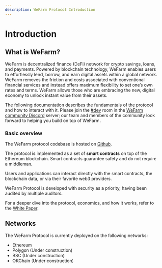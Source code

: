```yaml
---
description: WeFarm Protocol Introduction
---
```


# Introduction

## What is WeFarm?

WeFarm is decentralized finance (DeFi) network for crypto savings, loans, and payments. Powered by blockchain technology, WeFarm enables users to effortlessly lend, borrow, and earn digital assets within a global network. WeFarm removes the friction and costs associated with conventional financial services and instead offers maximum flexibility to set one’s own rates and terms. WeFarm allows those who are embracing the new, digital economy to unlock instant value from their assets.

The following documentation describes the fundamentals of the protocol and how to interact with it. Please join the [#dev](https://discord.gg/wma7JaTUng) room in the [WeFarm community Discord](https://discord.gg/yk9jDwU8zq) server; our team and members of the community look forward to helping you build on top of WeFarm.

### Basic overview

The WeFarm protocol codebase is hosted on [Github](https://github.com/WeFarmIM).

The protocol is implemented as a set of **smart contracts** on top of the Ethereum blockchain. Smart contracts guarantee safety and do not require a middleman. 

Users and applications can interact directly with the smart contracts, the blockchain data, or via their favorite web3 providers.

WeFarm Protocol is developed with security as a priority, having been audited by multiple auditors.

For a deeper dive into the protocol, economics, and how it works, refer to the [White Paper](https://github.com/WeFarmIM/Whitepaper-1.0).

## Networks

The WeFarm Protocol is currently deployed on the following networks:

* Ethereum
* Polygon (Under construction)
* BSC (Under construction)
* OKChain (Under construction)
